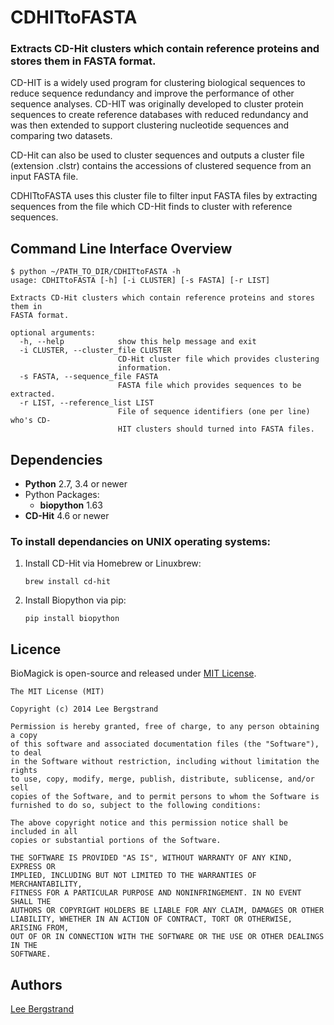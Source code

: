 CDHITtoFASTA
============
### Extracts CD-Hit clusters which contain reference proteins and stores them in FASTA format.

CD-HIT is a widely used program for clustering biological sequences to reduce sequence redundancy and improve the performance of other sequence analyses. CD-HIT was originally developed to cluster protein sequences to create reference databases with reduced redundancy and was then extended to support clustering nucleotide sequences and comparing two datasets.

CD-Hit can also be used to cluster sequences and outputs a cluster file (extension .clstr) contains the accessions of clustered sequence from an input FASTA file.

CDHITtoFASTA uses this cluster file to filter input FASTA files by extracting sequences from the file which CD-Hit finds to cluster with reference sequences.

Command Line Interface Overview
-------------------------------
```
$ python ~/PATH_TO_DIR/CDHITtoFASTA -h
usage: CDHITtoFASTA [-h] [-i CLUSTER] [-s FASTA] [-r LIST]

Extracts CD-Hit clusters which contain reference proteins and stores them in
FASTA format.

optional arguments:
  -h, --help            show this help message and exit
  -i CLUSTER, --cluster_file CLUSTER
                        CD-Hit cluster file which provides clustering
                        information.
  -s FASTA, --sequence_file FASTA
                        FASTA file which provides sequences to be extracted.
  -r LIST, --reference_list LIST
                        File of sequence identifiers (one per line) who's CD-
                        HIT clusters should turned into FASTA files.
```

Dependencies
------------
- **Python** 2.7, 3.4 or newer
- Python Packages:
	- **biopython** 1.63
- **CD-Hit** 4.6 or newer

### To install dependancies on UNIX operating systems:

1. Install CD-Hit via Homebrew or Linuxbrew:

    ```
    brew install cd-hit
    ```
2. Install Biopython via pip:

    ```
    pip install biopython
    ```

Licence
-------

BioMagick is open-source and released under [MIT License](http://en.wikipedia.org/wiki/MIT_License).

	The MIT License (MIT)
	
	Copyright (c) 2014 Lee Bergstrand
	
	Permission is hereby granted, free of charge, to any person obtaining a copy
	of this software and associated documentation files (the "Software"), to deal
	in the Software without restriction, including without limitation the rights
	to use, copy, modify, merge, publish, distribute, sublicense, and/or sell
	copies of the Software, and to permit persons to whom the Software is
	furnished to do so, subject to the following conditions:
	
	The above copyright notice and this permission notice shall be included in all
	copies or substantial portions of the Software.
	
	THE SOFTWARE IS PROVIDED "AS IS", WITHOUT WARRANTY OF ANY KIND, EXPRESS OR
	IMPLIED, INCLUDING BUT NOT LIMITED TO THE WARRANTIES OF MERCHANTABILITY,
	FITNESS FOR A PARTICULAR PURPOSE AND NONINFRINGEMENT. IN NO EVENT SHALL THE
	AUTHORS OR COPYRIGHT HOLDERS BE LIABLE FOR ANY CLAIM, DAMAGES OR OTHER
	LIABILITY, WHETHER IN AN ACTION OF CONTRACT, TORT OR OTHERWISE, ARISING FROM,
	OUT OF OR IN CONNECTION WITH THE SOFTWARE OR THE USE OR OTHER DEALINGS IN THE
	SOFTWARE.

Authors
-------
[Lee Bergstrand](http://github.com/LeeBergstrand)
